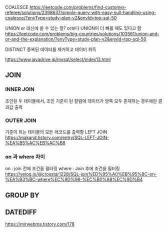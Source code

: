 COALESCE
https://leetcode.com/problems/find-customer-referee/solutions/2398637/simple-query-with-easy-null-handling-using-coalesce/?envType=study-plan-v2&envId=top-sql-50

UNION
or 대신에 쓸 수 있는 절?
or보다 UNION이 더 빠를 때도 있다고 함
https://leetcode.com/problems/big-countries/solutions/103561/union-and-or-and-the-explanation/?envType=study-plan-v2&envId=top-sql-50

DISTINCT
중복된 데이터를 제거하고 데이터 취득

https://www.javadrive.jp/mysql/select/index13.html

## JOIN
### INNER JOIN
조인된 두 테이블에서, 조인 기준이 된 칼럼에 데이터가 양쪽 모두 존재하는 경우에만 결과값 출력
### OUTER JOIN
기준이 되는 테이블의 모든 레코드를 출력함
LEFT JOIN
https://makand.tistory.com/entry/SQL-LEFT-JOIN-%EA%B5%AC%EB%AC%B8

### on 과 where 차이
on : join 전에 조건을 필터링
where : Join 후에 조건을 필터링
https://velog.io/@crosstar1228/SQL-join%ED%95%A0%EB%95%8C-on-%EA%B3%BC-where%EC%9D%98-%EC%B0%A8%EC%9D%B4

## GROUP BY

## DATEDIFF

https://mirwebma.tistory.com/178